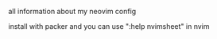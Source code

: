 all information about my neovim config

install with packer and you can use ":help nvimsheet" in nvim
